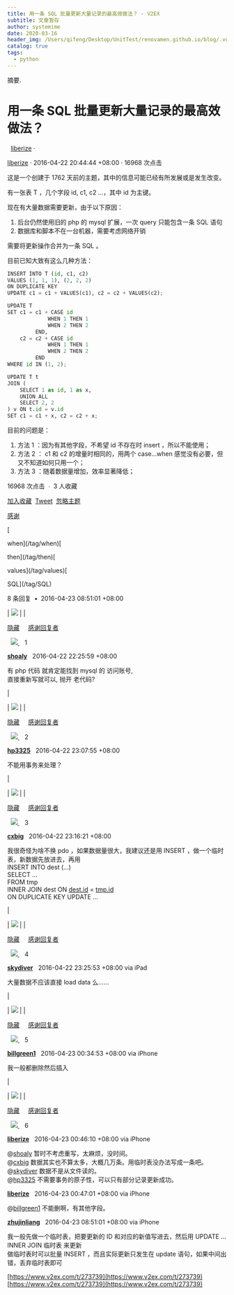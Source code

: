 ```yaml
---
title: 用一条 SQL 批量更新大量记录的最高效做法？ - V2EX
subtitle: 文章暂存
author: systemime
date: 2020-03-16
header_img: /Users/qifeng/Desktop/UnitTest/renovamen.github.io/blog/.vuepress/public/img/in-post/header/1.jpg
catalog: true
tags:
  - python
---
```

摘要.

<!-- more -->
# 用一条 SQL 批量更新大量记录的最高效做法？

  [liberize](/member/liberize) ·

[liberize](https://github.com/liberize) · 2016-04-22 20:44:44 +08:00 · 16968 次点击  

这是一个创建于 1762 天前的主题，其中的信息可能已经有所发展或是发生改变。

有一张表 T ，几个字段 id, c1, c2 ...，其中 id 为主键。

现在有大量数据需要更新，由于以下原因：

1.  后台仍然使用旧的 php 的 mysql 扩展，一次 query 只能包含一条 SQL 语句
2.  数据库和脚本不在一台机器，需要考虑网络开销

需要将更新操作合并为一条 SQL 。

目前已知大致有这么几种方法：

```python
INSERT INTO T (id, c1, c2)
VALUES (1, 1, 1), (2, 2, 2)
ON DUPLICATE KEY
UPDATE c1 = c1 + VALUES(c1), c2 = c2 + VALUES(c2);
```

```python
UPDATE T
SET c1 = c1 + CASE id 
             WHEN 1 THEN 1 
             WHEN 2 THEN 2 
         END, 
    c2 = c2 + CASE id 
             WHEN 1 THEN 1 
             WHEN 2 THEN 2 
         END
WHERE id IN (1, 2);
```

```python
UPDATE T t
JOIN (
    SELECT 1 as id, 1 as x,
    UNION ALL
    SELECT 2, 2
) v ON t.id = v.id
SET c1 = c1 + x, c2 = c2 + x;
```

目前的问题是：

1.  方法 1 ：因为有其他字段，不希望 id 不存在时 insert ，所以不能使用；
2.  方法 2 ： c1 和 c2 的增量时相同的，用两个 case...when 感觉没有必要，但又不知道如何只用一个；
3.  方法 3 ：随着数据量增加，效率显著降低；

16968 次点击  ∙  3 人收藏  

[加入收藏](/favorite/topic/273739?t=pjpnsonmhtshefsecordgkapkyiwyiqb)  [Tweet](#;)  [忽略主题](#;)  

[感谢](#;)

\[

when](/tag/when)\[

then](/tag/then)\[

values](/tag/values)\[

SQL](/tag/SQL)

8 条回复  **•**  2016-04-23 08:51:01 +08:00

\| ![](https://cdn.v2ex.com/avatar/3a42/a0e8/136570_normal.png?m=1441253277)
 \|  \| 

[隐藏](#;)     [感谢回复者](#;)

  [![](https://www.v2ex.com/static/img/reply_neue.png)
](#;)    1

**[shoaly](/member/shoaly)**   2016-04-22 22:25:59 +08:00

有 php 代码 就肯定能找到 mysql 的 访问账号,  
直接重新写就可以, 抛开 老代码?

 \|

\| ![](https://cdn.v2ex.com/gravatar/de18d9d92f817a2047a6d18e853657ae?s=48&d=retro)
 \|  \| 

[隐藏](#;)     [感谢回复者](#;)

  [![](https://www.v2ex.com/static/img/reply_neue.png)
](#;)    2

**[hp3325](/member/hp3325)**   2016-04-22 23:07:55 +08:00

不能用事务来处理？

 \|

\| ![](https://cdn.v2ex.com/avatar/5d08/eaa4/23163_normal.png?m=1441656972)
 \|  \| 

[隐藏](#;)     [感谢回复者](#;)

  [![](https://www.v2ex.com/static/img/reply_neue.png)
](#;)    3

**[cxbig](/member/cxbig)**   2016-04-22 23:16:21 +08:00

我很奇怪为啥不换 pdo ，如果数据量很大，我建议还是用 INSERT ，做一个临时表，新数据先放进去，再用  
INSERT INTO dest (...)  
SELECT ...  
FROM tmp  
INNER JOIN dest ON [dest.id](http://dest.id) = [tmp.id](http://tmp.id)  
ON DUPLICATE KEY UPDATE ...

 \|

\| ![](https://cdn.v2ex.com/avatar/84cc/fcce/14274_normal.png?m=1334900788)
 \|  \| 

[隐藏](#;)     [感谢回复者](#;)

  [![](https://www.v2ex.com/static/img/reply_neue.png)
](#;)    4

**[skydiver](/member/skydiver)**   2016-04-22 23:25:53 +08:00 via iPad

大量数据不应该直接 load data 么……

 \|

\| ![](https://cdn.v2ex.com/gravatar/d8a745c4a424a5b13215cbf5296e1f0f?s=48&d=retro)
 \|  \| 

[隐藏](#;)     [感谢回复者](#;)

  [![](https://www.v2ex.com/static/img/reply_neue.png)
](#;)    5

**[billgreen1](/member/billgreen1)**   2016-04-23 00:34:53 +08:00 via iPhone

我一般都删除然后插入

 \|

\| ![](https://cdn.v2ex.com/avatar/efe6/55d6/42179_normal.png?m=1554893791)
 \|  \| 

[隐藏](#;)     [感谢回复者](#;)

  [![](https://www.v2ex.com/static/img/reply_neue.png)
](#;)    6

**[liberize](/member/liberize)**   2016-04-23 00:46:10 +08:00 via iPhone

@[shoaly](/member/shoaly) 暂时不考虑重写，太麻烦，没时间。  
@[cxbig](/member/cxbig) 数据其实也不算太多，大概几万条。用临时表没办法写成一条吧。  
@[skydiver](/member/skydiver) 数据不是从文件读的。  
@[hp3325](/member/hp3325) 不需要事务的原子性，可以只有部分记录更新成功。

**[liberize](/member/liberize)**   2016-04-23 00:47:01 +08:00 via iPhone

@[billgreen1](/member/billgreen1) 不能删啊，有其他字段。

**[zhujinliang](/member/zhujinliang)**   2016-04-23 08:51:01 +08:00 via iPhone

我一般先做一个临时表，把要更新的 ID 和对应的新值写进去，然后用 UPDATE … INNER JOIN 临时表 来更新  
做临时表时可以批量 INSERT ，而且实际更新只发生在 update 语句，如果中间出错，丢弃临时表即可

 [https://www.v2ex.com/t/273739](https://www.v2ex.com/t/273739) 
 [https://www.v2ex.com/t/273739](https://www.v2ex.com/t/273739)
